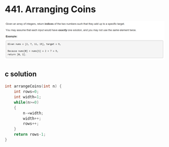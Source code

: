 # 441. Arranging Coins
<img src="https://github.com/vampire1996/-leetcode/blob/master/Problems/1-100/1.TwoSum/problem.png "/>

## c solution
```c
int arrangeCoins(int n) {
    int rows=0;
    int width=1;
    while(n>=0)
    {
        n-=width;
        width++;
        rows++;
    }
    return rows-1;
}
```
